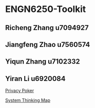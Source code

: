 # ENGN6250-Toolkit
## Richeng Zhang u7094927
## Jiangfeng Zhao u7560574
## Yiqun Zhang u7102332
## Yiran Li u6920084


[Privacy Poker](Privacy_Poker.md)

[System Thinking Map](System_Thinking_Map.md)
